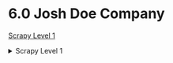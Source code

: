 # 6.0 Josh Doe Company

[Scrapy Level 1](#child-4751361)


<details id="child-4751361">
<summary>Scrapy Level 1</summary>

Links to Scrapy Level 1: <https://mellodoes.atlassian.net/wiki/x/-YBD> 


</details>

